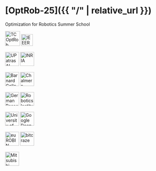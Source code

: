 # [OptRob-25]({{ "/" | relative_url }})

Optimization for Robotics Summer School<br>

<a style="text-decoration:none" href="https://tcoptrob.org">
  <img src="{{ '/assets/logos/tcoptrob.png' | relative_url }}" alt="TCOptRob" style="height: 3rem">
</a>
<a style="text-decoration:none" href="http://www.ieee-ras.org/">
  <img src="{{ '/assets/logos/ieeeras.png' | relative_url }}" alt="IEEERAS" style="height: 2.4rem">
</a>
<br/><br/>
<a style="text-decoration:none" href="https://sites.google.com/g.upatras.gr/ai-hub/">
  <img src="{{ '/assets/logos/patrasAIhub2.png' | relative_url }}" alt="UPatras AI-Hub" style="height: 2.8rem">
</a>
<a style="text-decoration:none" href="https://www.inria.fr/en">
  <img src="{{ '/assets/logos/inria.png' | relative_url }}" alt="INRIA" style="height: 2.8rem">
</a>
<br/><br/>
<a style="text-decoration:none" href="https://cs.barnard.edu">
  <img src="{{ '/assets/logos/barnard.png' | relative_url }}" alt="Barnard College" style="height: 2.8rem">
</a>
<a style="text-decoration:none" href="https://www.chalmers.se/en/">
  <img src="{{ '/assets/logos/chalmers.png' | relative_url }}" alt="Chalmers University of Technology" style="height: 2.8rem">
</a>
<br/><br/>
<a style="text-decoration:none" href="https://www.dfki.de/en/web">
  <img src="{{ '/assets/logos/dfki.png' | relative_url }}" alt="German Research Center for Artificial Intelligence - DFKI" style="height: 2.8rem">
</a>
<a style="text-decoration:none" href="https://www.ri.cmu.edu/">
  <img src="{{ '/assets/logos/cmu.png' | relative_url }}" alt="Robotics Institute Carnegie Mellon University" style="height: 2.8rem">
</a>
<br/><br/>
<a style="text-decoration:none" href="https://www.nd.edu/">
  <img src="{{ '/assets/logos/notredame.png' | relative_url }}" alt="University of Notre Dame" style="height: 2.8rem">
</a>
<a style="text-decoration:none" href="https://deepmind.google">
  <img src="{{ '/assets/logos/deepmind-small.png' | relative_url }}" alt="Google DeepMind" style="height: 2.8rem">
</a>
<br/><br/>
<a style="text-decoration:none" href="https://www.eurobin-project.eu">
  <img src="{{ '/assets/logos/eurobin.png' | relative_url }}" alt="euROBIN" style="height: 2.8rem">
</a>
<a style="text-decoration:none" href="https://www.bitcraze.io">
  <img src="{{ '/assets/logos/bitcraze.png' | relative_url }}" alt="bitcraze" style="height: 2.8rem">
</a>
<br/><br/>
<a style="text-decoration:none" href="https://www.merl.com">
  <img src="{{ '/assets/logos/merl.png' | relative_url }}" alt="Mitsubishi Electric Research Laboratories" style="height: 2.8rem">
</a>
